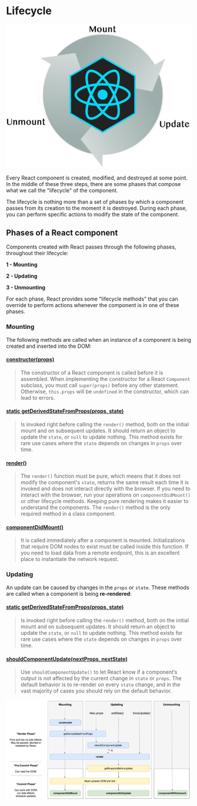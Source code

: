 # Lifecycle

![](/images/image_013.jpg)

Every React component is created, modified, and destroyed at some point. In the middle of these three steps, there are some phases that compose what we call the "lifecycle" of the component.

The lifecycle is nothing more than a set of phases by which a component passes from its creation to the moment it is destroyed. During each phase, you can perform specific actions to modify the state of the component.

## Phases of a React component

Components created with React passes through the following phases, throughout their lifecycle:

**1 - Mounting**

**2 - Updating**

**3 - Unmounting**

For each phase, React provides some "lifecycle methods" that you can override to perform actions whenever the component is in one of these phases.

### Mounting

The following methods are called when an instance of a component is being created and inserted into the DOM:

#### [constructor(props)](https://reactjs.org/docs/react-component.html#constructor)
> The constructor of a React component is called before it is assembled. When implementing the constructor for a React `Component` subclass, you must call `super(props)` before any other statement. Otherwise, `this.props` will be `undefined` in the constructor, which can lead to errors.

#### [static getDerivedStateFromProps(props, state)](https://reactjs.org/docs/react-component.html#static-getderivedstatefromprops)
> Is invoked right before calling the `render()` method, both on the initial mount and on subsequent updates. It should return an object to update the `state`, or `null` to update nothing. This method exists for rare use cases where the `state` depends on changes in `props` over time.

#### [render()](https://reactjs.org/docs/react-component.html#render)
> The `render()` function must be pure, which means that it does not modify the component's `state`, returns the same result each time it is invoked and does not interact directly with the browser. If you need to interact with the browser, run your operations on `componentDidMount()` or other lifecycle methods. Keeping pure rendering makes it easier to understand the components. The `render()` method is the only required method in a class component.

#### [componentDidMount()](https://reactjs.org/docs/react-component.html#componentdidmount)
> It is called immediately after a component is mounted. Initializations that require DOM nodes to exist must be called inside this function. If you need to load data from a remote endpoint, this is an excellent place to instantiate the network request.

### Updating

An update can be caused by changes in the `props` or `state`. These methods are called when a component is being **re-rendered**:

#### [static getDerivedStateFromProps(props, state)](https://reactjs.org/docs/react-component.html#static-getderivedstatefromprops)
> Is invoked right before calling the `render()` method, both on the initial mount and on subsequent updates. It should return an object to update the `state`, or `null` to update nothing. This method exists for rare use cases where the `state` depends on changes in `props` over time.

#### [shouldComponentUpdate(nextProps, nextState)](https://reactjs.org/docs/react-component.html#shouldcomponentupdate)
> Use `shouldComponentUpdate()` to let React know if a component’s output is not affected by the current change in `state` or `props`. The default behavior is to re-render on every `state` change, and in the vast majority of cases you should rely on the default behavior.



![](/images/image_014.jpeg)
